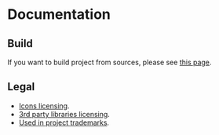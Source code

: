 # Documentation

## Build

If you want to build project from sources, please see [this page](building-from-sources.md).

## Legal

 * [Icons licensing](legal/icons-licenses.md).
 * [3rd party libraries licensing](libraries-licenses.md).
 * [Used in project trademarks](trademarks.md).
